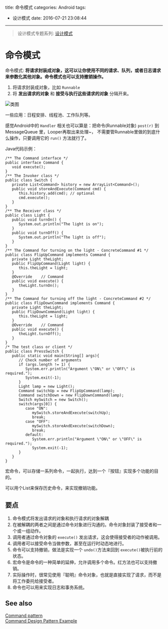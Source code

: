 title: 命令模式
categories: Android
tags:
  - 设计模式
date: 2016-07-21 23:08:44
---


> 设计模式专题系列: [设计模式](http://yifeiyuan.me/2016/07/20/design-patterns/)

# 命令模式

命令模式: **将请求封装成对象，这可以让你使用不同的请求、队列，或者日志请求来参数化其他对象。命令模式也可以支持撤销操作。**    

1. 将请求封装成对象，比如 `Runnable`  
2. 将 **发出请求的对象** 和 **接受与执行这些请求的对象** 分隔开来。  

![类图](http://ww3.sinaimg.cn/large/98900c07jw1f60h04snyqj21540pqwke.jpg)

一些应用：日程安排、线程池、工作队列等。  

<!-- more -->

感觉Android中的 `Handler` 相关也可以算是：把命令(Runnable对象) `post(r)` 到 MessageQueue 里，Looper再取出来处理~，
不需要管Runnable里做的到底什么操作，只要调用它的 `run()` 方法就行了。


Java代码示例：  

```
/** The Command interface */
public interface Command {
   void execute();
}
/** The Invoker class */
public class Switch {
   private List<Command> history = new ArrayList<Command>();
   public void storeAndExecute(Command cmd) {
      this.history.add(cmd); // optional
      cmd.execute();
   }
}
/** The Receiver class */
public class Light {
   public void turnOn() {
      System.out.println("The light is on");
   }
   public void turnOff() {
      System.out.println("The light is off");
   }
}
/** The Command for turning on the light - ConcreteCommand #1 */
public class FlipUpCommand implements Command {
   private Light theLight;
   public FlipUpCommand(Light light) {
      this.theLight = light;
   }
   @Override    // Command
   public void execute() {
      theLight.turnOn();
   }
}
/** The Command for turning off the light - ConcreteCommand #2 */
public class FlipDownCommand implements Command {
   private Light theLight;
   public FlipDownCommand(Light light) {
      this.theLight = light;
   }
   @Override    // Command
   public void execute() {
      theLight.turnOff();
   }
}
/* The test class or client */
public class PressSwitch {
   public static void main(String[] args){
      // Check number of arguments
      if (args.length != 1) {
         System.err.println("Argument \"ON\" or \"OFF\" is required.");
         System.exit(-1);
      }
      Light lamp = new Light();
      Command switchUp = new FlipUpCommand(lamp);
      Command switchDown = new FlipDownCommand(lamp);
      Switch mySwitch = new Switch();
      switch(args[0]) {
         case "ON":
            mySwitch.storeAndExecute(switchUp);
            break;
         case "OFF":
            mySwitch.storeAndExecute(switchDown);
            break;
         default:
            System.err.println("Argument \"ON\" or \"OFF\" is required.");
            System.exit(-1);
      }
   }
}
```

宏命令，可以存储一系列命令，一起执行，达到一个『按钮』实现多个功能的目的。  

可以用个List来保存历史命令，来实现撤销功能。  
## 要点

1. 命令模式将发出请求的对象和执行请求的对象解耦
2. 在被解耦的两者之间是通过命令对象进行沟通的。命令对象封装了接受者和一个或一组动作。
3. 调用者通过命令对象的 `execute()` 发出请求，这会使得接受者的动作被调用。
4. 调用者可以接受命令当做参数，甚至在运行时动态地进行。  
5. 命令可以支持撤销，做法是实现一个 `undo()`方法来回到 `execute()`被执行前的状态。
6. 宏命令是命令的一种简单的延伸，允许调用多个命令。红方法也可以支持撤销。
7. 实际操作时，很常见使用『聪明』命令对象，也就是直接实现了请求，而不是将工作委托给接受者。
8. 命令也可以用来实现日志和事务系统。


## See also

[Command pattern](https://en.wikipedia.org/wiki/Command_pattern)  
[Command Design Pattern Example](http://javadesign-patterns.blogspot.com/p/co.html)  
